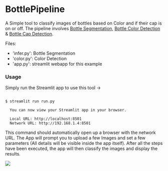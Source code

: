 # BottlePipeline

A Simple tool to classify images of bottles based on Color and if their cap is on or off.
The pipeline involves [Bottle Segmentation](https://github.com/NimbleBoxAI/BottleSegmentation), [Bottle Color Detection](https://github.com/NimbleBoxAI/BottleColourDetector) & [Bottle Cap Detection](https://github.com/NimbleBoxAI/CapDetection).

Files:
- 'infer.py': Bottle Segmentation 
- 'color.py': Color Detection
- 'app.py': streamlit webapp for this example

### Usage

Simply run the Streamlit app to use this tool ->
```

$ streamlit run run.py

  You can now view your Streamlit app in your browser.

  Local URL: http://localhost:8501
  Network URL: http://192.168.1.4:8501

```
This command should automatically open up a browser with the network URL.
The App will prompt you to upload a few Images and set a few parameters (All details will be visible inside the app itself).
After all the steps have been executed, the app will then classify the images and display the results.

<img src="./usage.gif">
